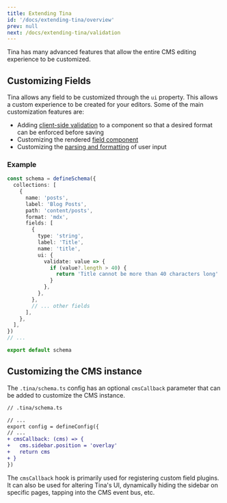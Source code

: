 ```yaml
---
title: Extending Tina
id: '/docs/extending-tina/overview'
prev: null
next: /docs/extending-tina/validation
---
```


Tina has many advanced features that allow the entire CMS editing experience to be customized.

## Customizing Fields

Tina allows any field to be customized through the `ui` property. This allows a custom experience to be created for your editors. Some of the main customization features are:

- Adding [client-side validation](/docs/extending-tina/validation/) to a component so that a desired format can be enforced before saving
- Customizing the rendered [field component](/docs/extending-tina/custom-field-components/)
- Customizing the [parsing and formatting](/docs/extending-tina/format-and-parse/) of user input

### Example

```ts
const schema = defineSchema({
  collections: [
    {
      name: 'posts',
      label: 'Blog Posts',
      path: 'content/posts',
      format: 'mdx',
      fields: [
        {
          type: 'string',
          label: 'Title',
          name: 'title',
          ui: {
            validate: value => {
              if (value?.length > 40) {
                return 'Title cannot be more than 40 characters long'
              }
            },
          },
        },
        // ... other fields
      ],
    },
  ],
})
// ...

export default schema
```

## Customizing the CMS instance

The `.tina/schema.ts` config has an optional `cmsCallback` parameter that can be added to customize the CMS instance.

```diff
// .tina/schema.ts

// ...
export config = defineConfig({
// ...
+ cmsCallback: (cms) => {
+   cms.sidebar.position = 'overlay'
+   return cms
+ }
})
```

The `cmsCallback` hook is primarily used for registering custom field plugins. It can also be used for altering Tina's UI, dynamically hiding the sidebar on specific pages, tapping into the CMS event bus, etc.
